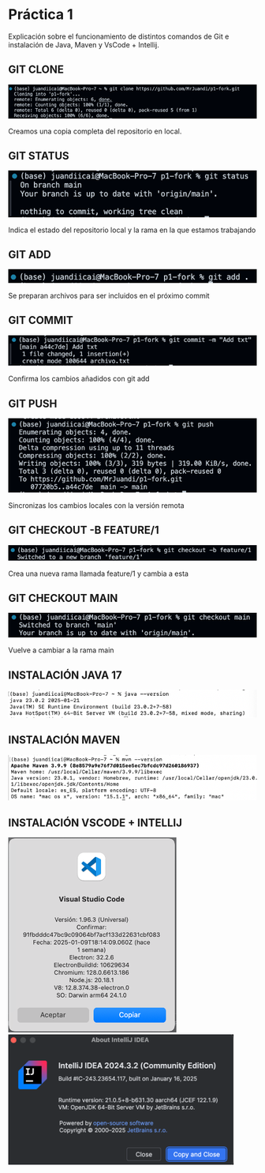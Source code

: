 # Práctica 1

Explicación sobre el funcionamiento de distintos comandos de Git e instalación de Java, Maven y VsCode + Intellij.

## GIT CLONE

![Captura de pantalla](./images/captura1.png "GIT CLONE")

Creamos una copia completa del repositorio en local.

## GIT STATUS 

![Captura de pantalla](./images/captura2.png "GIT STATUS")

Indica el estado del repositorio local y la rama en la que estamos trabajando

## GIT ADD 

![Captura de pantalla](./images/captura3.png "GIT ADD")

Se preparan archivos para ser incluidos en el próximo commit

## GIT COMMIT

![Captura de pantalla](./images/captura4.png "GIT COMMIT")

Confirma los cambios añadidos con git add

## GIT PUSH

![Captura de pantalla](./images/captura5.png "GIT PUSH")

Sincronizas los cambios locales con la versión remota

## GIT CHECKOUT -B FEATURE/1

![Captura de pantalla](./images/captura6.png "GIT CHECKOUT -B FEATURE/1")

Crea una nueva rama llamada feature/1 y cambia a esta

## GIT CHECKOUT MAIN

![Captura de pantalla](./images/captura7.png "GIT CHECKOUT MAIN")

Vuelve a cambiar a la rama main

## INSTALACIÓN JAVA 17

![Captura de pantalla](./images/captura8.png "JAVA 17")

## INSTALACIÓN MAVEN

![Captura de pantalla](./images/captura9.png "MAVEN")

## INSTALACIÓN VSCODE + INTELLIJ

![Captura de pantalla](./images/captura10.png "VSCODE")
![Captura de pantalla](./images/captura11.png "INTELLIJ")